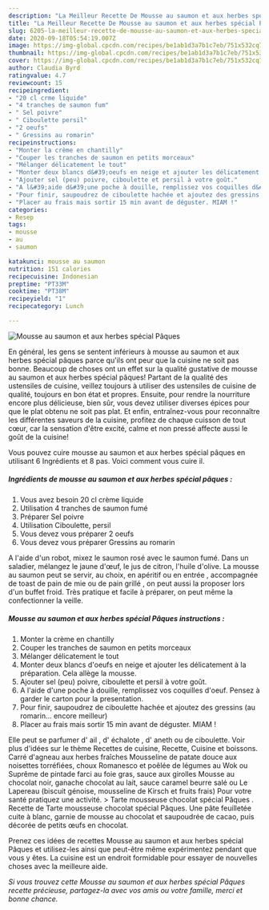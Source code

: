 ```yaml
---
description: "La Meilleur Recette De Mousse au saumon et aux herbes spécial Pâques"
title: "La Meilleur Recette De Mousse au saumon et aux herbes spécial Pâques"
slug: 6205-la-meilleur-recette-de-mousse-au-saumon-et-aux-herbes-special-paques
date: 2020-09-18T05:54:19.007Z
image: https://img-global.cpcdn.com/recipes/be1ab1d3a7b1c7eb/751x532cq70/mousse-au-saumon-et-aux-herbes-special-paques-photo-principale-de-la-recette.jpg
thumbnail: https://img-global.cpcdn.com/recipes/be1ab1d3a7b1c7eb/751x532cq70/mousse-au-saumon-et-aux-herbes-special-paques-photo-principale-de-la-recette.jpg
cover: https://img-global.cpcdn.com/recipes/be1ab1d3a7b1c7eb/751x532cq70/mousse-au-saumon-et-aux-herbes-special-paques-photo-principale-de-la-recette.jpg
author: Claudia Byrd
ratingvalue: 4.7
reviewcount: 15
recipeingredient:
- "20 cl crme liquide"
- "4 tranches de saumon fum"
- " Sel poivre"
- " Ciboulette persil"
- "2 oeufs"
- " Gressins au romarin"
recipeinstructions:
- "Monter la crème en chantilly"
- "Couper les tranches de saumon en petits morceaux"
- "Mélanger délicatement le tout"
- "Monter deux blancs d&#39;oeufs en neige et ajouter les délicatement à la préparation. Cela allège la mousse."
- "Ajouter sel (peu) poivre, ciboulette et persil à votre goût."
- "A l&#39;aide d&#39;une poche à douille, remplissez vos coquilles d&#39;oeuf. Pensez à garder le carton pour la presentation."
- "Pour finir, saupoudrez de ciboulette hachée et ajoutez des gressins (au romarin... encore meilleur)"
- "Placer au frais mais sortir 15 min avant de déguster. MIAM !"
categories:
- Resep
tags:
- mousse
- au
- saumon

katakunci: mousse au saumon 
nutrition: 151 calories
recipecuisine: Indonesian
preptime: "PT33M"
cooktime: "PT38M"
recipeyield: "1"
recipecategory: Lunch

---
```



![Mousse au saumon et aux herbes spécial Pâques](https://img-global.cpcdn.com/recipes/be1ab1d3a7b1c7eb/751x532cq70/mousse-au-saumon-et-aux-herbes-special-paques-photo-principale-de-la-recette.jpg)

En général, les gens se sentent inférieurs à mousse au saumon et aux herbes spécial pâques parce qu'ils ont peur que la cuisine ne soit pas bonne. Beaucoup de choses ont un effet sur la qualité gustative de mousse au saumon et aux herbes spécial pâques! Partant de la qualité des ustensiles de cuisine, veillez toujours à utiliser des ustensiles de cuisine de qualité, toujours en bon état et propres. Ensuite, pour rendre la nourriture encore plus délicieuse, bien sûr, vous devez utiliser diverses épices pour que le plat obtenu ne soit pas plat. Et enfin, entraînez-vous pour reconnaître les différentes saveurs de la cuisine, profitez de chaque cuisson de tout cœur, car la sensation d'être excité, calme et non pressé affecte aussi le goût de la cuisine!

<!--inarticleads1-->

Vous pouvez cuire mousse au saumon et aux herbes spécial pâques en utilisant 6 Ingrédients et 8 pas. Voici comment vous cuire il.

##### Ingrédients de mousse au saumon et aux herbes spécial pâques :

1. Vous avez besoin 20 cl crème liquide
1. Utilisation 4 tranches de saumon fumé
1. Préparer  Sel poivre
1. Utilisation  Ciboulette, persil
1. Vous devez vous préparer 2 oeufs
1. Vous devez vous préparer  Gressins au romarin


A l&#39;aide d&#39;un robot, mixez le saumon rosé avec le saumon fumé. Dans un saladier, mélangez le jaune d&#39;œuf, le jus de citron, l&#39;huile d&#39;olive. La mousse au saumon peut se servir, au choix, en apéritif ou en entrée , accompagnée de toast de pain de mie ou de pain grillé , on peut aussi la proposer lors d&#39;un buffet froid. Très pratique et facile à préparer, on peut même la confectionner la veille. 

<!--inarticleads2-->

##### Mousse au saumon et aux herbes spécial Pâques instructions :

1. Monter la crème en chantilly
1. Couper les tranches de saumon en petits morceaux
1. Mélanger délicatement le tout
1. Monter deux blancs d&#39;oeufs en neige et ajouter les délicatement à la préparation. Cela allège la mousse.
1. Ajouter sel (peu) poivre, ciboulette et persil à votre goût.
1. A l&#39;aide d&#39;une poche à douille, remplissez vos coquilles d&#39;oeuf. Pensez à garder le carton pour la presentation.
1. Pour finir, saupoudrez de ciboulette hachée et ajoutez des gressins (au romarin... encore meilleur)
1. Placer au frais mais sortir 15 min avant de déguster. MIAM !


Elle peut se parfumer d&#39; ail , d&#39; échalote , d&#39; aneth ou de ciboulette. Voir plus d&#39;idées sur le thème Recettes de cuisine, Recette, Cuisine et boissons. Carré d&#39;agneau aux herbes fraîches Mousseline de patate douce aux noisettes torréfiées, choux Romanesco et poêlée de légumes au Wok ou Suprême de pintade farci au foie gras, sauce aux girolles Mousse au chocolat noir, ganache chocolat au lait, sauce caramel beurre salé ou Le Lapereau (biscuit génoise, mousseline de Kirsch et fruits frais) Pour votre santé pratiquez une activité. &gt; Tarte mousseuse chocolat spécial Pâques . Recette de Tarte mousseuse chocolat spécial Pâques. Une pâte feuilletée cuite à blanc, garnie de mousse au chocolat et saupoudrée de cacao, puis décorée de petits œufs en chocolat. 

<!--inarticleads1-->

<p>
Prenez ces idées de recettes Mousse au saumon et aux herbes spécial Pâques et utilisez-les ainsi que peut-être même expérimentez pendant que vous y êtes. La cuisine est un endroit formidable pour essayer de nouvelles choses avec la meilleure aide.
</p>

<p>
<i>Si vous trouvez cette Mousse au saumon et aux herbes spécial Pâques recette précieuse, partagez-la avec vos amis ou votre famille, merci et bonne chance.</i>
</p>
